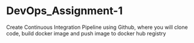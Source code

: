 # DevOps_Assignment-1
Create Continuous Integration Pipeline using Github, where you will clone code, build docker image and push image to docker hub registry
